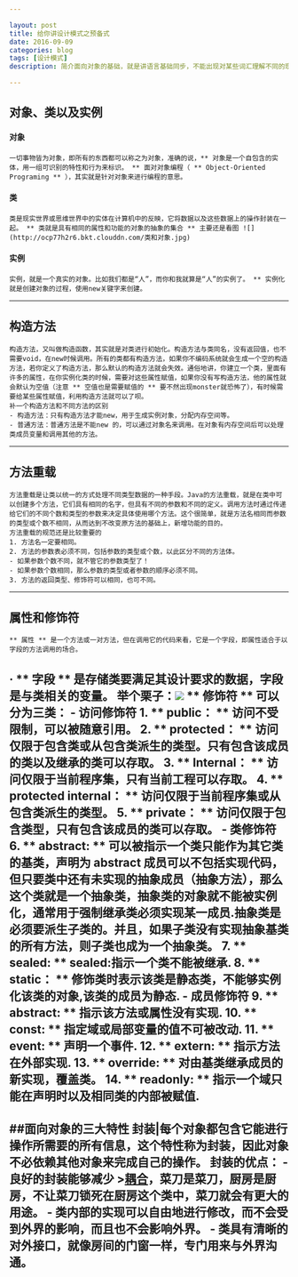 ```yaml
---

layout: post
title: 给你讲设计模式之预备式
date: 2016-09-09
categories: blog
tags: [设计模式]
description: 简介面向对象的基础，就是讲语言基础同步，不能出现对某些词汇理解不同的现象。

---
```


## 对象、类以及实例
#### 对象
	一切事物皆为对象，即所有的东西都可以称之为对象，准确的说，** 对象是一个自包含的实体，用一组可识别的特性和行为来标识。 ** 面对对象编程（ ** Object-Oriented Programing ** ），其实就是针对对象来进行编程的意思。
#### 类
	类是现实世界或思维世界中的实体在计算机中的反映，它将数据以及这些数据上的操作封装在一起。 ** 类就是具有相同的属性和功能的对象的抽象的集合 ** 主要还是看图 ![](http://ocp77h2r6.bkt.clouddn.com/类和对象.jpg) 
#### 实例
	实例，就是一个真实的对象。比如我们都是“人”，而你和我就算是“人”的实例了。 ** 实例化就是创建对象的过程，使用new关键字来创建。
---
## 构造方法
	构造方法，又叫做构造函数，其实就是对类进行初始化。构造方法与类同名，没有返回值，也不需要void，在new时候调用。所有的类都有构造方法，如果你不编码系统就会生成一个空的构造方法，若你定义了构造方法，那么默认的构造方法就会失效。通俗地讲，你建立一个类，里面有许多的属性，在你实例化类的时候，需要对这些属性赋值，如果你没有写构造方法，他的属性就会默认为空值（注意 ** 空值也是需要赋值的 ** 要不然出现monster就恐怖了），有时候需要给某些属性赋值，利用构造方法就可以了呗。
	补一个构造方法和不同方法的区别
	- 构造方法：只有构造方法才能new，用于生成实例对象，分配内存空间等。
    - 普通方法：普通方法是不能new 的，可以通过对象名来调用。在对象有内存空间后可以处理类成员变量和调用其他的方法。
 ---
 ## 方法重载
 	方法重载是让类以统一的方式处理不同类型数据的一种手段。Java的方法重载，就是在类中可以创建多个方法，它们具有相同的名字，但具有不同的参数和不同的定义。调用方法时通过传递给它们的不同个数和类型的参数来决定具体使用哪个方法。这个很简单，就是方法名相同而参数的类型或个数不相同，从而达到不改变原方法的基础上，新增功能的目的。
 	方法重载的规范还是比较重要的
 	1. 方法名一定要相同。
    2. 方法的参数表必须不同，包括参数的类型或个数，以此区分不同的方法体。
    - 如果参数个数不同，就不管它的参数类型了！
	- 如果参数个数相同，那么参数的类型或者参数的顺序必须不同。
    3. 方法的返回类型、修饰符可以相同，也可不同。
---
## 属性和修饰符
	** 属性 ** 是一个方法或一对方法，但在调用它的代码来看，它是一个字段，即属性适合于以字段的方法调用的场合。
·	** 字段 ** 是存储类要满足其设计要求的数据，字段是与类相关的变量。
	举个栗子：![](http://ocp77h2r6.bkt.clouddn.com/属性与字段.jpg)
	** 修饰符 ** 可以分为三类：
	- 访问修饰符
		1.  ** public： ** 访问不受限制，可以被随意引用。
		2.  ** protected： ** 访问仅限于包含类或从包含类派生的类型。只有包含该成员的类以及继承的类可以存取。
		3.  ** Internal： ** 访问仅限于当前程序集，只有当前工程可以存取。
		4.  ** protected internal： ** 访问仅限于当前程序集或从包含类派生的类型。
		5.  ** private： ** 访问仅限于包含类型，只有包含该成员的类可以存取。
	- 类修饰符
		6.  ** abstract:  ** 可以被指示一个类只能作为其它类的基类，声明为 abstract 成员可以不包括实现代码，但只要类中还有未实现的抽象成员（抽象方法），那么这个类就是一个抽象类，抽象类的对象就不能被实例化，通常用于强制继承类必须实现某一成员.抽象类是必须要派生子类的。并且，如果子类没有实现抽象基类的所有方法，则子类也成为一个抽象类。
		7.  ** sealed:  ** sealed:指示一个类不能被继承.
		8.  ** static： ** 修饰类时表示该类是静态类，不能够实例化该类的对象,该类的成员为静态.
	- 成员修饰符
		9.  ** abstract:  ** 指示该方法或属性没有实现.
		10.  ** const:  ** 指定域或局部变量的值不可被改动.
		11.  ** event:  ** 声明一个事件.
		12.  ** extern:  ** 指示方法在外部实现.
		13.  ** override:  ** 对由基类继承成员的新实现，覆盖类。
		14.  ** readonly:  ** 指示一个域只能在声明时以及相同类的内部被赋值.
---
##面向对象的三大特性
	封装|每个对象都包含它能进行操作所需要的所有信息，这个特性称为封装，因此对象不必依赖其他对象来完成自己的操作。
	封装的优点：
	- 良好的封装能够减少 >[耦合](http://www.360doc.com/content/16/0504/19/1317564_556267518.shtml)，菜刀是菜刀，厨房是厨房，不让菜刀锁死在厨房这个类中，菜刀就会有更大的用途。
	- 类内部的实现可以自由地进行修改，而不会受到外界的影响，而且也不会影响外界。
	- 类具有清晰的对外接口，就像房间的门窗一样，专门用来与外界沟通。
---
